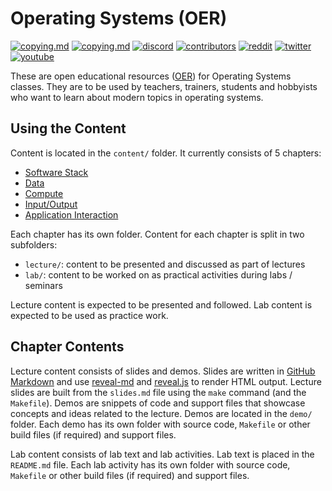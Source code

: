 # Operating Systems (OER)

[![copying.md](https://img.shields.io/static/v1?label=license&message=CCBY-SA4.0&color=%23385177)](https://github.com/open-education-hub/operating-systems/blob/master/COPYING.md)
[![copying.md](https://img.shields.io/static/v1?label=license&message=BSD-3-clause&color=%23385177)](https://github.com/open-education-hub/operating-systems/blob/master/COPYING.md)
[![discord](https://img.shields.io/badge/users-93-7589D0?logo=discord)](www.bit.ly/OpenEduHub)
[![contributors](https://img.shields.io/github/contributors/open-education-hub/operating-systems)](https://github.com/open-education-hub/operating-systems/graphs/contributors)
[![reddit](https://img.shields.io/reddit/subreddit-subscribers/OpenEducationHub?style=social)](https://www.reddit.com/r/OpenEducationHub/)
[![twitter](https://img.shields.io/twitter/url?style=social&url=https%3A%2F%2Ftwitter.com%2FOpenEduHub)](https://twitter.com/OpenEduHub)
[![youtube](https://img.shields.io/youtube/channel/views/UCumS6d-kaVXreY46eZLtEvA?style=social)](https://www.youtube.com/@OpenEduHub/)

These are open educational resources ([OER](https://en.wikipedia.org/wiki/Open_educational_resources)) for Operating Systems classes.
They are to be used by teachers, trainers, students and hobbyists who want to learn about modern topics in operating systems.

## Using the Content

Content is located in the `content/` folder.
It currently consists of 5 chapters:

* [Software Stack](chapters/software-stack/)
* [Data](chapters/data/)
* [Compute](chapters/compute/)
* [Input/Output](chapters/io/)
* [Application Interaction](chapters/app-interact/)

Each chapter has its own folder.
Content for each chapter is split in two subfolders:

* `lecture/`: content to be presented and discussed as part of lectures
* `lab/`: content to be worked on as practical activities during labs / seminars

Lecture content is expected to be presented and followed.
Lab content is expected to be used as practice work.

## Chapter Contents

Lecture content consists of slides and demos.
Slides are written in [GitHub Markdown](https://guides.github.com/features/mastering-markdown/) and use [reveal-md](https://github.com/webpro/reveal-md) and [reveal.js](https://revealjs.com/) to render HTML output.
Lecture slides are built from the `slides.md` file using the `make` command (and the `Makefile`).
Demos are snippets of code and support files that showcase concepts and ideas related to the lecture.
Demos are located in the `demo/` folder.
Each demo has its own folder with source code, `Makefile` or other build files (if required) and support files.

Lab content consists of lab text and lab activities.
Lab text is placed in the `README.md` file.
Each lab activity has its own folder with source code, `Makefile` or other build files (if required) and support files.